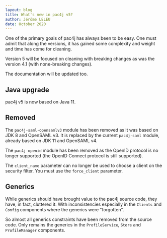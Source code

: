 ```yaml
---
layout: blog
title: What's new in pac4j v5?
author: Jérôme LELEU
date: October 2020
---
```


One of the primary goals of pac4j has always been to be easy. One must admit that along the versions, it has gained some complexity and weight and time has come for cleaning.

Version 5 will be focused on cleaning with breaking changes as was the version 4.1 (with none-breaking changes).

The documentation will be updated too.

## Java upgrade

pac4j v5 is now based on Java 11.

## Removed

The `pac4j-saml-opensamlv3` module has been removed as it was based on JDK 8 and OpenSAML v3. It is replaced by the current `pac4j-saml` module, already based on JDK 11 and OpenSAML v4.

The `pac4j-openid` module has been removed as the OpenID protocol is no longer supported (the OpenID Connect protocol is still supported).

The `client_name` parameter can no longer be used to choose a client on the security filter. You must use the `force_client` parameter.

## Generics

While generics should have brought value to the pac4j source code, they have, in fact, cluttered it.
With inconsistencies especially in the `Clients` and `Config` components where the generics were "forgotten".

So almost all generics constraints have been removed from the source code. Only remains the generics ìn the `ProfileService`, `Store` and `ProfileManager` components.
